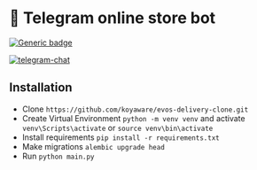 # 🔗  Telegram online store bot

[![Generic badge](https://img.shields.io/badge/koya-ware-purple?logo=github)](https://github.com/koyaware/)
 
[![telegram-chat](https://img.shields.io/badge/clone_of_bot:-@evosdeliverybot-blue?logo=telegram)](https://t.me/evosdeliverybot)
## Installation
* Clone `https://github.com/koyaware/evos-delivery-clone.git`
* Create Virtual Environment `python -m venv venv` and activate `venv\Scripts\activate` or `source venv\bin\activate`
* Install requirements `pip install -r requirements.txt`
* Make migrations `alembic upgrade head`
* Run `python main.py`